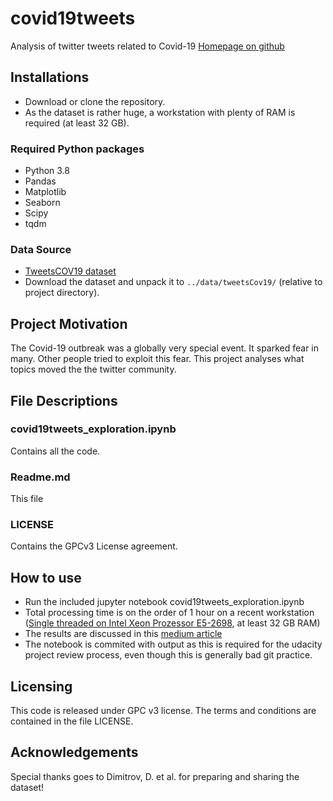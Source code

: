 # covid19tweets
Analysis of twitter tweets related to Covid-19
[Homepage on github](https://github.com/schilli/covid19tweets)

## Installations
* Download or clone the repository.
* As the dataset is rather huge, a workstation with plenty of RAM is required (at least 32 GB).

### Required Python packages
* Python 3.8
* Pandas
* Matplotlib
* Seaborn
* Scipy
* tqdm

### Data Source
* [TweetsCOV19 dataset](https://data.gesis.org/tweetscov19/)
* Download the dataset and unpack it to `../data/tweetsCov19/` (relative to project directory).

## Project Motivation
The Covid-19 outbreak was a globally very special event.
It sparked fear in many.
Other people tried to exploit this fear.
This project analyses what topics moved the the twitter community.

## File Descriptions

### covid19tweets_exploration.ipynb
Contains all the code.

### Readme.md
This file

### LICENSE
Contains the GPCv3 License agreement.

## How to use
* Run the included jupyter notebook covid19tweets_exploration.ipynb
* Total processing time is on the order of 1 hour on a recent workstation ([Single threaded on Intel Xeon Prozessor E5-2698](https://ark.intel.com/content/www/de/de/ark/products/91753/intel-xeon-processor-e5-2698-v4-50m-cache-2-20-ghz.html), at least 32 GB RAM)
* The results are discussed in this [medium article](https://medium.com/@spambeantworter/tweetscov19-what-moved-the-world-when-the-pandemic-started-cac4518d13f7)
* The notebook is commited with output as this is required for the udacity project review process, even though this is generally bad git practice.

## Licensing
This code is released under GPC v3 license. The terms and conditions are contained in the file LICENSE.

## Acknowledgements
Special thanks goes to Dimitrov, D. et al. for preparing and sharing the dataset!